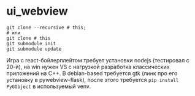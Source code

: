 # ui_webview
```
git clone --recursive # this;
# или
git clone # this
git submodule init
git submodule update
```

Игра с react-бойлерплейтом требует установки nodejs (тестировал с 20-й),
на win нужен VS c нагрузкой разработка классических приложений на C++.
В debian-based требуется gtk (линк про его установку в pywebview-flask), после этого требуется
`pip install PyGObject` в используемый venv.
